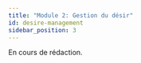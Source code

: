 ```yaml
---
title: "Module 2: Gestion du désir"
id: desire-management
sidebar_position: 3
---
```


En cours de rédaction.